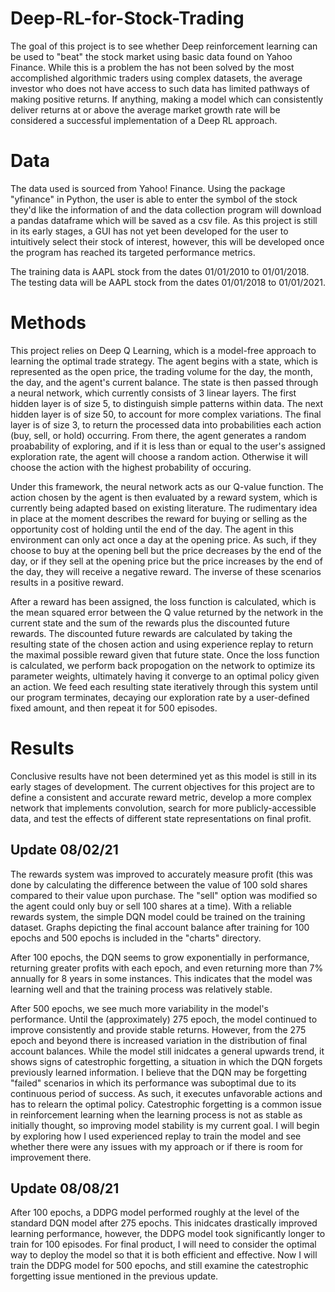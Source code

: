 # Deep-RL-for-Stock-Trading
The goal of this project is to see whether Deep reinforcement learning can be used to "beat" the stock market using basic data found on Yahoo Finance. While this is a problem the has not been solved by the most accomplished algorithmic traders using complex datasets, the average investor who does not have access to such data has limited pathways of making positive returns. If anything, making a model which can consistently deliver returns at or above the average market growth rate will be considered a successful implementation of a Deep RL approach.

# Data
The data used is sourced from Yahoo! Finance. Using the package "yfinance" in Python, the user is able to enter the symbol of the stock they'd like the information of and the data collection program will download a pandas dataframe which will be saved as a csv file. As this project is still in its early stages, a GUI has not yet been developed for the user to intuitively select their stock of interest, however, this will be developed once the program has reached its targeted performance metrics.

The training data is AAPL stock from the dates 01/01/2010 to 01/01/2018. The testing data will be AAPL stock from the dates 01/01/2018 to 01/01/2021.

# Methods
This project relies on Deep Q Learning, which is a model-free approach to learning the optimal trade strategy. The agent begins with a state, which is represented as the open price, the trading volume for the day, the month, the day, and the agent's current balance. The state is then passed through a neural network, which currently consists of 3 linear layers. The first hidden layer is of size 5, to distinguish simple patterns within data. The next hidden layer is of size 50, to account for more complex variations. The final layer is of size 3, to return the processed data into probabilities each action (buy, sell, or hold) occurring. From there, the agent generates a random proabability of exploring, and if it is less than or equal to the user's assigned exploration rate, the agent will choose a random action. Otherwise it will choose the action with the highest probability of occuring. 

Under this framework, the neural network acts as our Q-value function. The action chosen by the agent is then evaluated by a reward system, which is currently being adapted based on existing literature. The rudimentary idea in place at the moment describes the reward for buying or selling as the opportunity cost of holding until the end of the day. The agent in this environment can only act once a day at the opening price. As such, if they choose to buy at the opening bell but the price decreases by the end of the day, or if they sell at the opening price but the price increases by the end of the day, they will receive a negative reward. The inverse of these scenarios results in a positive reward.

After a reward has been assigned, the loss function is calculated, which is the mean squared error between the Q value returned by the network in the current state and the sum of the rewards plus the discounted future rewards. The discounted future rewards are calculated by taking the resulting state of the chosen action and using experience replay to return the maximal possible reward given that future state. Once the loss function is calculated, we perform back propogation on the network to optimize its parameter weights, ultimately having it converge to an optimal policy given an action. We feed each resulting state iteratively through this system until our program terminates, decaying our exploration rate by a user-defined fixed amount, and then repeat it for 500 episodes.

# Results
Conclusive results have not been determined yet as this model is still in its early stages of development. The current objectives for this project are to define a consistent and accurate reward metric, develop a more complex network that implements convolution, search for more publicly-accessible data, and test the effects of different state representations on final profit.

## Update 08/02/21
The rewards system was improved to accurately measure profit (this was done by calculating the difference between the value of 100 sold shares compared to their value upon purchase. The "sell" option was modified so the agent could only buy or sell 100 shares at a time). With a reliable rewards system, the simple DQN model could be trained on the training dataset. Graphs depicting the final account balance after training for 100 epochs and 500 epochs is included in the "charts" directory. 

After 100 epochs, the DQN seems to grow exponentially in performance, returning greater profits with each epoch, and even returning more than 7% annually for 8 years in some instances. This indicates that the model was learning well and that the training process was relatively stable.

After 500 epochs, we see much more variability in the model's performance. Until the (approximately) 275 epoch, the model continued to improve consistently and provide stable returns. However, from the 275 epoch and beyond there is increased variation in the distribution of final account balances. While the model still inidcates a general upwards trend, it shows signs of catestrophic forgetting, a situation in which the DQN forgets previously learned information. I believe that the DQN may be forgetting "failed" scenarios in which its performance was suboptimal due to its continuous period of success. As such, it executes unfavorable actions and has to relearn the optimal policy. Catestrophic forgetting is a common issue in reinforcement learning when the learning process is not as stable as initially thought, so improving model stability is my current goal. I will begin by exploring how I used experienced replay to train the model and see whether there were any issues with my approach or if there is room for improvement there.

## Update 08/08/21
After 100 epochs, a DDPG model performed roughly at the level of the standard DQN model after 275 epochs. This inidcates drastically improved learning performance, however, the DDPG model took significantly longer to train for 100 episodes. For final product, I will need to consider the optimal way to deploy the model so that it is both efficient and effective. Now I will train the DDPG model for 500 epochs, and still examine the catestrophic forgetting issue mentioned in the previous update.
